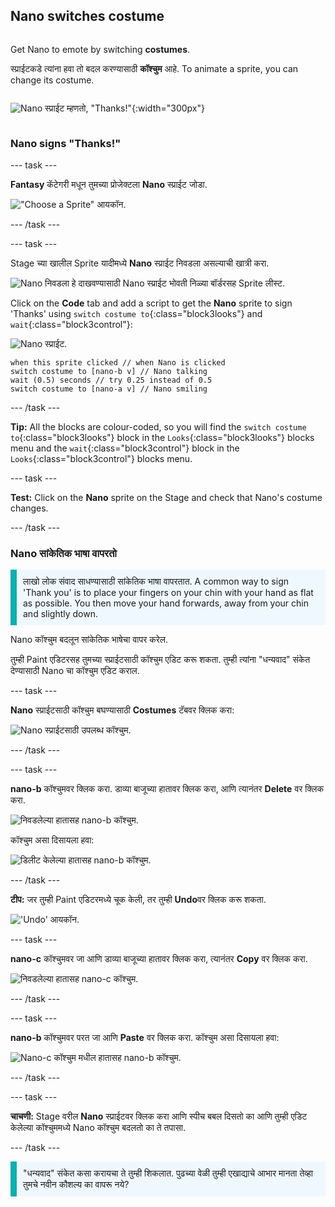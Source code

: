 ## Nano switches costume

<div style="display: flex; flex-wrap: wrap">
<div style="flex-basis: 200px; flex-grow: 1; margin-right: 15px;">

Get Nano to emote by switching **costumes**.

स्प्राईटकडे त्यांना हवा तो बदल करण्यासाठी **कॉश्चुम** आहे. To animate a sprite, you can change its costume.

</div>
<div>

![Nano स्प्राईट म्हणतो, "Thanks!"](images/nano-step-2.png){:width="300px"}

</div>
</div>

### Nano signs "Thanks!"

--- task ---

**Fantasy** कॅटेगरी मधून तुमच्या प्रोजेक्टला **Nano** स्प्राईट जोडा.

!["Choose a Sprite" आयकॉन.](images/choose-sprite-menu.png)

--- /task ---

--- task ---

Stage च्या खालील Sprite यादीमध्ये **Nano** स्प्राईट निवडला असल्याची खात्री करा.

![Nano निवडला हे दाखवण्यासाठी Nano स्प्राईट भोवती निळ्या बॉर्डरसह Sprite लीस्ट.](images/nano-selected.png)


Click on the **Code** tab and add a script to get the **Nano** sprite to sign 'Thanks' using `switch costume to`{:class="block3looks"} and `wait`{:class="block3control"}:

![Nano स्प्राईट.](images/nano-sprite.png)

```blocks3
when this sprite clicked // when Nano is clicked
switch costume to [nano-b v] // Nano talking
wait (0.5) seconds // try 0.25 instead of 0.5
switch costume to [nano-a v] // Nano smiling
```
--- /task ---

**Tip:** All the blocks are colour-coded, so you will find the `switch costume to`{:class="block3looks"} block in the `Looks`{:class="block3looks"} blocks menu and the `wait`{:class="block3control"} block in the `Looks`{:class="block3control"} blocks menu.

--- task ---

**Test:** Click on the **Nano** sprite on the Stage and check that Nano's costume changes.

--- /task ---

### Nano सांकेतिक भाषा वापरतो

<p style="border-left: solid; border-width:10px; border-color: #0faeb0; background-color: aliceblue; padding: 10px;">लाखो लोक संवाद साधण्यासाठी सांकेतिक भाषा वापरतात. A common way to sign 'Thank you' is to place your fingers on your chin with your hand as flat as possible. You then move your hand forwards, away from your chin and slightly down. 
</p>

<!-- Add a video of someone signing -->

Nano कॉश्चुम बदलून सांकेतिक भाषेचा वापर करेल.

तुम्ही Paint एडिटरसह तुमच्या स्प्राईटसाठी कॉश्चुम एडिट करू शकता. तुम्ही त्यांना "धन्यवाद" संकेत देण्यासाठी Nano चा कॉश्चुम एडिट कराल.

--- task ---

**Nano** स्प्राईटसाठी कॉश्चुम बघण्यासाठी **Costumes** टॅबवर क्लिक करा:

![Nano स्प्राईटसाठी उपलब्ध कॉश्चुम.](images/nano-costumes.png)

--- /task ---

--- task ---

**nano-b** कॉश्चुमवर क्लिक करा. डाव्या बाजूच्या हातावर क्लिक करा, आणि त्यानंतर **Delete** वर क्लिक करा.

![निवडलेल्या हातासह nano-b कॉश्चुम.](images/nano-arm-selected.png)

कॉश्चुम असा दिसायला हवा:

![डिलीट केलेल्या हातासह nano-b कॉश्चुम.](images/nano-arm-deleted.png)

--- /task ---

**टीप:** जर तुम्ही Paint एडिटरमध्ये चूक केली, तर तुम्ही **Undo**वर क्लिक करू शकता.

!['Undo' आयकॉन.](images/nano-undo.png)

--- task ---

**nano-c** कॉश्चुमवर जा आणि डाव्या बाजूच्या हातावर क्लिक करा, त्यानंतर **Copy** वर क्लिक करा.

![निवडलेल्या हातासह nano-c कॉश्चुम.](images/nano-c-arm-selected.png)

--- /task ---

--- task ---

**nano-b** कॉश्चुमवर परत जा आणि **Paste** वर क्लिक करा. कॉश्चुम असा दिसायला हवा:

![Nano-c कॉश्चुम मधील हातासह nano-b कॉश्चुम.](images/nano-b-new-arm.png)

--- /task ---

--- task ---

**चाचणी:** Stage वरील **Nano** स्प्राईटवर क्लिक करा आणि स्पीच बबल दिसतो का आणि तुम्ही एडिट केलेल्या कॉश्चुममध्ये Nano कॉश्चुम बदलतो का ते तपासा.

--- /task ---

<p style="border-left: solid; border-width:10px; border-color: #0faeb0; background-color: aliceblue; padding: 10px;">"धन्यवाद" संकेत कसा करायचा ते तुम्ही शिकलात. पुढच्या वेळी तुम्ही एखाद्याचे आभार मानता तेव्हा तुमचे नवीन कौशल्य का वापरू नये?
</p>

